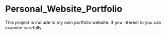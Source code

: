 # Personal_Website_Portfolio
 This project is include to my own portfolio website. If you interest in you can examine carefully.
